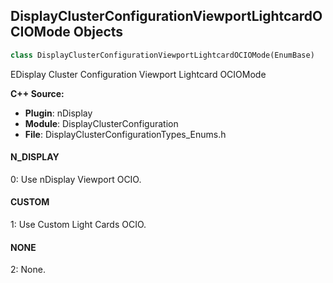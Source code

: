 ## DisplayClusterConfigurationViewportLightcardOCIOMode Objects

```python
class DisplayClusterConfigurationViewportLightcardOCIOMode(EnumBase)
```

EDisplay Cluster Configuration Viewport Lightcard OCIOMode

**C++ Source:**

- **Plugin**: nDisplay
- **Module**: DisplayClusterConfiguration
- **File**: DisplayClusterConfigurationTypes_Enums.h

<a id="unreal.DisplayClusterConfigurationViewportLightcardOCIOMode.N_DISPLAY"></a>

#### N_DISPLAY

0: Use nDisplay Viewport OCIO.

<a id="unreal.DisplayClusterConfigurationViewportLightcardOCIOMode.CUSTOM"></a>

#### CUSTOM

1: Use Custom Light Cards OCIO.

<a id="unreal.DisplayClusterConfigurationViewportLightcardOCIOMode.NONE"></a>

#### NONE

2: None.

<a id="unreal.DisplayClusterConfigurationViewport_StereoMode"></a>